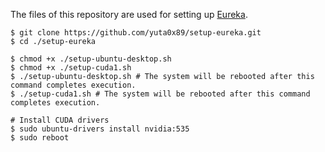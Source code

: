 
The files of this repository are used for setting up [Eureka](https://github.com/eureka-research/Eureka).

```
$ git clone https://github.com/yuta0x89/setup-eureka.git
$ cd ./setup-eureka

$ chmod +x ./setup-ubuntu-desktop.sh
$ chmod +x ./setup-cuda1.sh
$ ./setup-ubuntu-desktop.sh # The system will be rebooted after this command completes execution.
$ ./setup-cuda1.sh # The system will be rebooted after this command completes execution.

# Install CUDA drivers
$ sudo ubuntu-drivers install nvidia:535
$ sudo reboot
```
